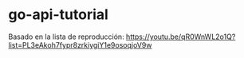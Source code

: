 # go-api-tutorial
Basado en la lista de reproducción: https://youtu.be/qR0WnWL2o1Q?list=PL3eAkoh7fypr8zrkiygiY1e9osoqjoV9w
